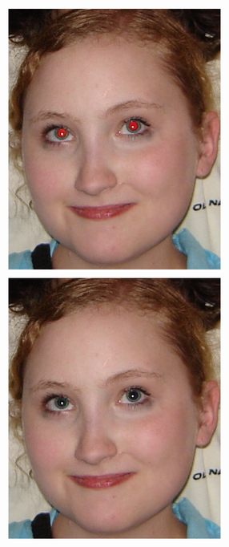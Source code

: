 ![Input](red_eye_effect_5.jpg?raw=true "Input image")


![Output](HW4_output.png?raw=true "Output image")